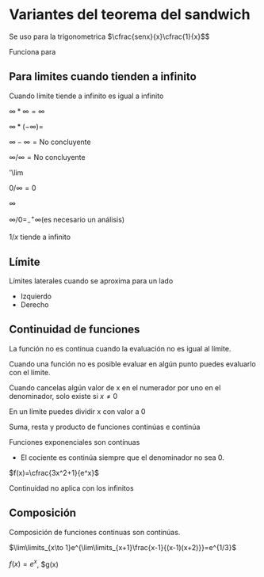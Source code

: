 # Variantes del teorema del sandwich

Se uso para la trigonometrica $\cfrac{senx}{x}\cfrac{1}{x}$$

Funciona para 

## Para limites cuando tienden a infinito

Cuando límite tiende a infinito es igual a infinito

$\infty*\infty=\infty$

$\infty*(-\infty)$= 

$\infty-\infty=\text{No concluyente}$

$\infty/\infty=\text{No concluyente}$

'\lim

$0/\infty=0$

$\infty$

$\infty/0=^+_-\infty\text{(es necesario un análisis)}$

$1/x\text{ tiende a infinito}$

## Límite

Límites laterales cuando se aproxima para un lado
- Izquierdo
- Derecho

## Continuidad de funciones

La función no es continua cuando la evaluación no es igual al límite.

Cuando una función no es posible evaluar en algún punto puedes evaluarlo con el límite.

Cuando cancelas algún valor de x en el numerador por uno en el denominador, solo existe si $x \neq0$

En un límite puedes dividir x con valor a 0

Suma, resta y producto de funciones continúas e continúa

Funciones exponenciales son contínuas

- El cociente es continúa siempre que el denominador no sea 0.

$f(x)=\cfrac{3x^2+1}{e^x}$

Continuidad no aplica con los infinitos

## Composición

Composición de funciones continuas son continúas.

$\lim\limits_{x\to 1}e^{\lim\limits_{x+1}\frac{x-1}{(x-1)(x+2)}}=e^{1/3}$

$f(x)=e^x$, $g(x)